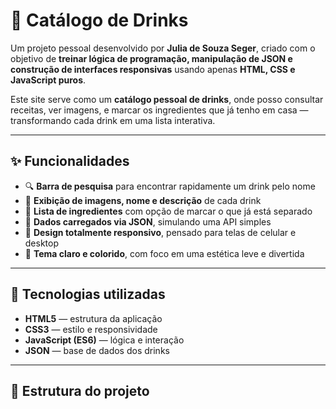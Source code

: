 # 🍹 Catálogo de Drinks

Um projeto pessoal desenvolvido por **Julia de Souza Seger**, criado com o objetivo de **treinar lógica de programação, manipulação de JSON e construção de interfaces responsivas** usando apenas **HTML, CSS e JavaScript puros**.

Este site serve como um **catálogo pessoal de drinks**, onde posso consultar receitas, ver imagens, e marcar os ingredientes que já tenho em casa — transformando cada drink em uma lista interativa.

---

## ✨ Funcionalidades

- 🔍 **Barra de pesquisa** para encontrar rapidamente um drink pelo nome  
- 📸 **Exibição de imagens, nome e descrição** de cada drink  
- 🧾 **Lista de ingredientes** com opção de marcar o que já está separado  
- 🧠 **Dados carregados via JSON**, simulando uma API simples  
- 📱 **Design totalmente responsivo**, pensado para telas de celular e desktop  
- 🎨 **Tema claro e colorido**, com foco em uma estética leve e divertida  

---

## 🧱 Tecnologias utilizadas

- **HTML5** — estrutura da aplicação  
- **CSS3** — estilo e responsividade  
- **JavaScript (ES6)** — lógica e interação  
- **JSON** — base de dados dos drinks  

---

## 🧩 Estrutura do projeto

